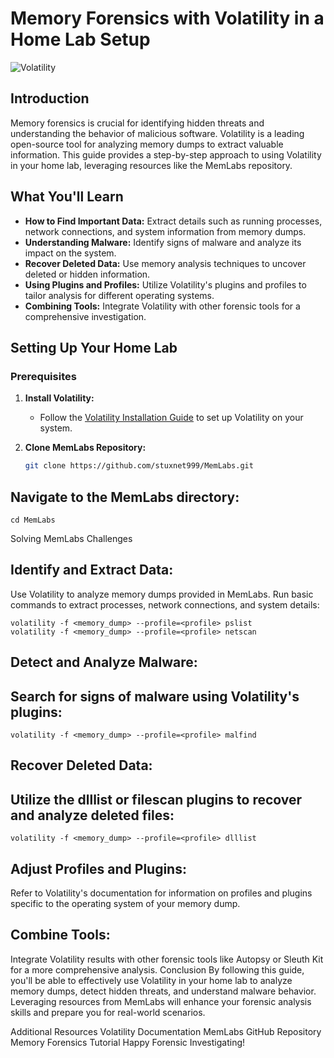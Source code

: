 # Memory Forensics with Volatility in a Home Lab Setup

![Volatility](https://i.pinimg.com/564x/7c/48/52/7c48522b7cb63eaee4e9746c48c71a6c.jpg)


## Introduction
Memory forensics is crucial for identifying hidden threats and understanding the behavior of malicious software. Volatility is a leading open-source tool for analyzing memory dumps to extract valuable information. This guide provides a step-by-step approach to using Volatility in your home lab, leveraging resources like the MemLabs repository.

## What You'll Learn
- **How to Find Important Data:** Extract details such as running processes, network connections, and system information from memory dumps.
- **Understanding Malware:** Identify signs of malware and analyze its impact on the system.
- **Recover Deleted Data:** Use memory analysis techniques to uncover deleted or hidden information.
- **Using Plugins and Profiles:** Utilize Volatility's plugins and profiles to tailor analysis for different operating systems.
- **Combining Tools:** Integrate Volatility with other forensic tools for a comprehensive investigation.

## Setting Up Your Home Lab

### Prerequisites
1. **Install Volatility:**
   - Follow the [Volatility Installation Guide](https://github.com/volatilityfoundation/volatility) to set up Volatility on your system.

2. **Clone MemLabs Repository:**
   ```bash
   git clone https://github.com/stuxnet999/MemLabs.git
## **Navigate to the MemLabs directory:**

```
cd MemLabs
```

Solving MemLabs Challenges

## **Identify and Extract Data:**

Use Volatility to analyze memory dumps provided in MemLabs.
Run basic commands to extract processes, network connections, and system details:

``` 
volatility -f <memory_dump> --profile=<profile> pslist
volatility -f <memory_dump> --profile=<profile> netscan
```
## **Detect and Analyze Malware:**

## **Search for signs of malware using Volatility's plugins:**

```
volatility -f <memory_dump> --profile=<profile> malfind
```

## **Recover Deleted Data:**

## **Utilize the dlllist or filescan plugins to recover and analyze deleted files:**

```
volatility -f <memory_dump> --profile=<profile> dlllist
```

## **Adjust Profiles and Plugins:**

Refer to Volatility's documentation for information on profiles and plugins specific to the operating system of your memory dump.

## **Combine Tools:**

Integrate Volatility results with other forensic tools like Autopsy or Sleuth Kit for a more comprehensive analysis.
Conclusion
By following this guide, you'll be able to effectively use Volatility in your home lab to analyze memory dumps, detect hidden threats, and understand malware behavior. Leveraging resources from MemLabs will enhance your forensic analysis skills and prepare you for real-world scenarios.

Additional Resources
Volatility Documentation
MemLabs GitHub Repository
Memory Forensics Tutorial
Happy Forensic Investigating!
